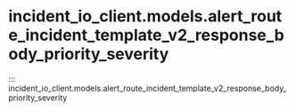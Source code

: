 # incident_io_client.models.alert_route_incident_template_v2_response_body_priority_severity

::: incident_io_client.models.alert_route_incident_template_v2_response_body_priority_severity
